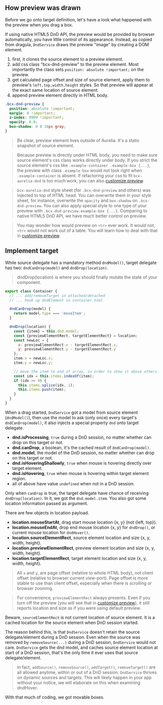 ## How preview was drawn

Before we go onto target definition, let's have a look what happened with the preview when you drag a box.

If using native HTML5 DnD API, the preview would be provided by browser automatically, you have little control of its appearance. Instead, as copied from dragula, `DndService` draws the preview "image" by creating a DOM element.

1. first, it clones the source element to a preview element.
2. add css class "bcx-dnd-preview" to the preview element. Most importantly the class sets `position: absolute !important;` on the preview.
3. get calculated page offset and size of source element, apply them to preview's `left,top,width,height` styles. So that preview will appear at the exact same location of source element.
4. append preview element directly in HTML body.

```css
.bcx-dnd-preview {
  position: absolute !important;
  margin: 0 !important;
  z-index: 9999 !important;
  opacity: 0.8;
  box-shadow: 0 0 16px gray;
}
```

> Be clear, preview element lives outside of Aurelia. It's a static snapshot of source element.

> Because preview is directly under HTML body, you need to make sure source element's css class works directly under body. If you strict the source element's css like `.example-container .example-box {...}`, the preview with class `.example-box` would not look right when `.example-container` is absent. If refactoring your css to fit `bcx-aurelia-dnd` is too much work, you can also [customize preview](#/customize-preview-and-hover).

> `bcx-aurelia-dnd` style sheet (for `.bcx-dnd-preview` and others) was injected to top of HTML head. You can overwrite them in your style sheet, for instance, overwrite the `opacity` and `box-shadow` on `.bcx-dnd-preview`. You can also apply special style to one type of your preview with `.bcx-dnd-preview.example-box {...}`. Comparing to native HTML5 DnD API, we have much better control on preview.

> You may wonder how would preview on `<tr>` ever work. It would not, `<tr>` would not work out of a table. You will learn how to deal with that in [customize preview](#/customize-preview-and-hover).

## Implement target

While source delegate has a mandatory method `dndModel()`, target delegate has two: `dndCanDrop(model)` and `dndDrop(location)`.

> dndDrop(location) is where you should finally mutate the state of your component.

```javascript
export class Container {
  // ... add/removeTarget in attached/detached
  // ... hook up dndElement in container.html

  dndCanDrop(model) {
    return model.type === 'moveItem';
  }

  dndDrop(location) {
    const {item} = this.dnd.model;
    const {previewElementRect, targetElementRect} = location;
    const newLoc = {
      x: previewElementRect.x - targetElementRect.x,
      y: previewElementRect.y - targetElementRect.y
    };
    item.x = newLoc.x;
    item.y = newLoc.y;

    // move the item to end of array, in order to show it above others
    const idx = this.items.indexOf(item);
    if (idx >= 0) {
      this.items.splice(idx, 1);
      this.items.push(item);
    }
  }
}
```

When a drag started, `DndService` got a model from source element (`dndModel()`), then use the model to ask (only once) every target's `dndCanDrop(model)`, it also injects a special property `dnd` onto target delegate.

* __dnd.isProcessing__, `true` during a DnD session, no matter whether can drop on this target or not.
* __dnd.canDrop__, a boolean, it's the cached result of `dndCanDrop(model)`.
* __dnd.model__, the model of the DnD session, no matter whether can drop on this target or not.
* __dnd.isHoveringShallowly__, `true` when mouse is hovering directly over target element.
* __dnd.isHovering__, `true` when mouse is hovering within target element region.
* all of above have value `undefined` when not in a DnD session.


Only when `canDrop` is true, the target delegate have chance of receiving `dndDrop(location)`. In it, we got the `dnd.model.item`. You also got some location information passed as argument.

There are few objects in location payload.
* __location.mouseStartAt__, drag start mouse location {x, y} (not {left, top}).
* __location.mouseEndAt__, drop end mouse location {x, y} for `dndDrop()`, or current mouse location for `dndHover()`.
* __location.sourceElementRect__, source element location and size {x, y, width, height}.
* __location.previewElementRect__, preview element location and size {x, y, width, height}.
* __location.targetElementRect__, target element location and size {x, y, width, height}.

> All `x` and `y`, are page offset (relative to whole HTML body), not client offset (relative to browser current view-port). Page offset is more stable to use than client offset, especially when there is scrolling or browser zooming.

> For convenience, `previewElementRect` always presents. Even if you turn off the preview (you will see that in [customize preview](#/customize-preview-and-hover)), it still reports location and size as if you were using default preview.

Beware, `sourceElementRect` is not current location of source element. It is a cached location for the source element when DnD session started.

The reason behind this, is that `DndService` doesn't retain the source delegate/element during a DnD session. Even when the source was removed by `removeSource(...)` during a DnD session, `DndService` would not care. `DndService` gets the dnd model, and caches source element location at start of a DnD session, that's the only time it ever uses that source delegate/element.

> In fact, `addSource()`, `removeSource()`, `addTarget()`, `removeTarget()` are all allowed anytime, within or out of a DnD session. `DndService` thrives on dynamic sources and targets. This will likely happen in your app without your notice, we will elaborate on this when examining dndHover.

With that much of coding, we got movable boxes.

